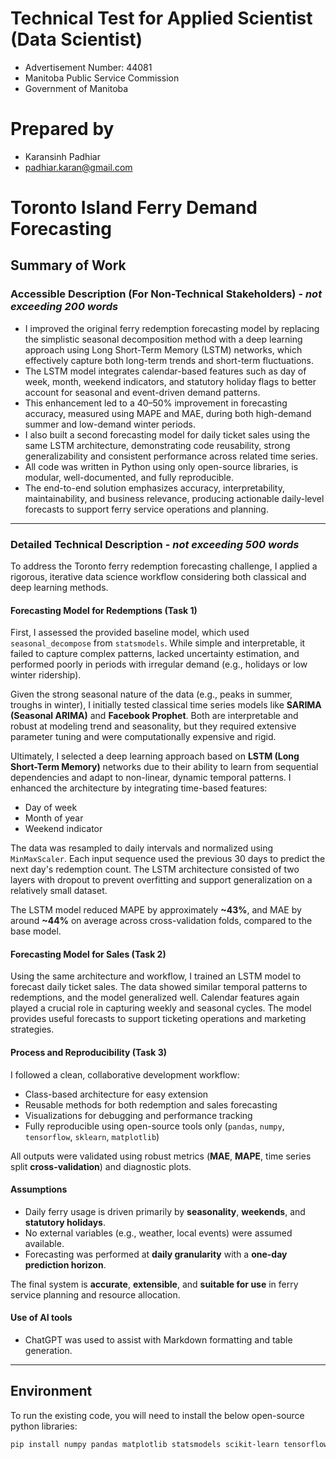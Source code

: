 # Technical Test for Applied Scientist (Data Scientist) 
- Advertisement Number: 44081
- Manitoba Public Service Commission
- Government of Manitoba

# Prepared by
- Karansinh Padhiar
- padhiar.karan@gmail.com

# Toronto Island Ferry Demand Forecasting

## Summary of Work

### Accessible Description (For Non-Technical Stakeholders) - _not exceeding 200 words_

- I improved the original ferry redemption forecasting model by replacing the simplistic seasonal decomposition method with a deep learning approach using Long Short-Term Memory (LSTM) networks, which effectively capture both long-term trends and short-term fluctuations.  
- The LSTM model integrates calendar-based features such as day of week, month, weekend indicators, and statutory holiday flags to better account for seasonal and event-driven demand patterns.  
- This enhancement led to a 40–50% improvement in forecasting accuracy, measured using MAPE and MAE, during both high-demand summer and low-demand winter periods.  
- I also built a second forecasting model for daily ticket sales using the same LSTM architecture, demonstrating code reusability, strong generalizability and consistent performance across related time series.  
- All code was written in Python using only open-source libraries, is modular, well-documented, and fully reproducible.  
- The end-to-end solution emphasizes accuracy, interpretability, maintainability, and business relevance, producing actionable daily-level forecasts to support ferry service operations and planning.  

---

### Detailed Technical Description - _not exceeding 500 words_

To address the Toronto ferry redemption forecasting challenge, I applied a rigorous, iterative data science workflow considering both classical and deep learning methods.

#### Forecasting Model for Redemptions (Task 1)

First, I assessed the provided baseline model, which used `seasonal_decompose` from `statsmodels`. While simple and interpretable, it failed to capture complex patterns, lacked uncertainty estimation, and performed poorly in periods with irregular demand (e.g., holidays or low winter ridership).

Given the strong seasonal nature of the data (e.g., peaks in summer, troughs in winter), I initially tested classical time series models like **SARIMA (Seasonal ARIMA)** and **Facebook Prophet**. Both are interpretable and robust at modeling trend and seasonality, but they required extensive parameter tuning and were computationally expensive and rigid.

Ultimately, I selected a deep learning approach based on **LSTM (Long Short-Term Memory)** networks due to their ability to learn from sequential dependencies and adapt to non-linear, dynamic temporal patterns. I enhanced the architecture by integrating time-based features:
- Day of week  
- Month of year  
- Weekend indicator  

The data was resampled to daily intervals and normalized using `MinMaxScaler`. Each input sequence used the previous 30 days to predict the next day's redemption count. The LSTM architecture consisted of two layers with dropout to prevent overfitting and support generalization on a relatively small dataset.

The LSTM model reduced MAPE by approximately **~43%**, and MAE by around **~44%** on average across cross-validation folds, compared to the base model.

#### Forecasting Model for Sales (Task 2)

Using the same architecture and workflow, I trained an LSTM model to forecast daily ticket sales. The data showed similar temporal patterns to redemptions, and the model generalized well. Calendar features again played a crucial role in capturing weekly and seasonal cycles. The model provides useful forecasts to support ticketing operations and marketing strategies.

#### Process and Reproducibility (Task 3)

I followed a clean, collaborative development workflow:
- Class-based architecture for easy extension  
- Reusable methods for both redemption and sales forecasting  
- Visualizations for debugging and performance tracking  
- Fully reproducible using open-source tools only (`pandas`, `numpy`, `tensorflow`, `sklearn`, `matplotlib`)  

All outputs were validated using robust metrics (**MAE**, **MAPE**, time series split **cross-validation**) and diagnostic plots.

#### Assumptions

- Daily ferry usage is driven primarily by **seasonality**, **weekends**, and **statutory holidays**.  
- No external variables (e.g., weather, local events) were assumed available.  
- Forecasting was performed at **daily granularity** with a **one-day prediction horizon**.

The final system is **accurate**, **extensible**, and **suitable for use** in ferry service planning and resource allocation.

#### Use of AI tools

- ChatGPT was used to assist with Markdown formatting and table generation.

---

## Environment

To run the existing code, you will need to install the below open-source python libraries:

```bash
pip install numpy pandas matplotlib statsmodels scikit-learn tensorflow
```
